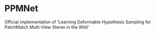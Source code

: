 # PPMNet
Official implementation of 'Learning Deformable Hypothesis Sampling for PatchMatch Multi-View Stereo in the Wild' 
